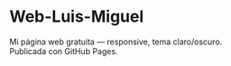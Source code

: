 # Web-Luis-Miguel
Mi página web gratuita — responsive, tema claro/oscuro.  
Publicada con GitHub Pages.
